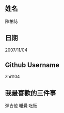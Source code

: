 姓名
----
陳柏誌

日期
----
2007/11/04

Github Username
---------------
zhi1104

我最喜歡的三件事
---------------
彈吉他 睡覺 吃飯